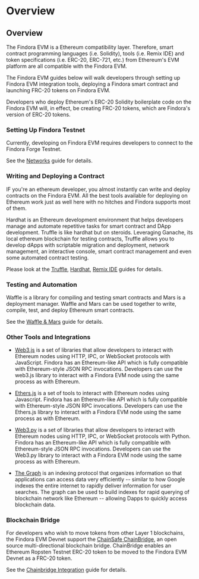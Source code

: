 # Overview

## Overview

The Findora EVM is a Ethereum compatibility layer. Therefore, smart contract programming languages (i.e. Solidity), tools (i.e. Remix IDE) and token specifications (i.e. ERC-20, ERC-721, etc.) from Ethereum's EVM platform are all compatible with the Findora EVM. 

The Findora EVM guides below will walk developers through setting up Findora EVM integration tools, deploying a Findora smart contract and launching FRC-20 tokens on Findora EVM.

Developers who deploy Ethereum's ERC-20 Solidity boilerplate code on the Findora EVM will, in effect, be creating FRC-20 tokens, which are Findora's version of ERC-20 tokens.

### Setting Up Findora Testnet

Currently, developing on Findora EVM requires developers to connect to the Findora Forge Testnet. 

See the [Networks](02-network.md) guide for details.

### Writing and Deploying a Contract

IF you're an ethereum developer, you almost instantly can write and deploy contracts on the Findora EVM. All the best tools available for deploying on Ethereum work just as well here with no hitches and Findora supports most of them. 

Hardhat is an Ethereum development environment that helps developers manage and automate repetitive tasks for smart contract and DApp development. Truffle is like hardhat but on steroids. Leveraging Ganache, its local ethereum blockchain for testing contracts, Truffle allows you to develop dApps with scriptable migration and deployment, network management, an interactive console, smart contract management and even some automated contract testing.

Please look at the [Truffle](06-truffle.md), [Hardhat](07-hardhat.md), [Remix IDE](05-remix.md) guides for details.

### Testing and Automation

Waffle is a library for compiling and testing smart contracts and Mars is a deployment manager. Waffle and Mars can be used together to write, compile, test, and deploy Ethereum smart contracts. 

See the [Waffle & Mars](08-waffle-mars.md) guide for details.


### Other Tools and Integrations

* [Web3.js](https://web3js.readthedocs.io/) is a set of libraries that allow developers to interact with Ethereum nodes using HTTP, IPC, or WebSocket protocols with JavaScript. Findora has an Ethereum-like API which is fully compatible with Ethereum-style JSON RPC invocations. Developers can use the web3.js library to interact with a Findora EVM node using the same process as with Ethereum.

* [Ethers.js](https://docs.ethers.io/v5/) is a set of tools to interact with Ethereum nodes using Javascript. Findora has an Ethereum-like API which is fully compatible with Ethereum-style JSON RPC invocations. Developers can use the Ethers.js library to interact with a Findora EVM node using the same process as with Ethereum.

* [Web3.py](https://web3py.readthedocs.io/) is a set of libraries that allow developers to interact with Ethereum nodes using HTTP, IPC, or WebSocket protocols with Python. Findora has an Ethereum-like API which is fully compatible with Ethereum-style JSON RPC invocations. Developers can use the Web3.py library to interact with a Findora EVM node using the same process as with Ethereum.

* [The Graph](https://thegraph.com/docs/about/introduction#what-the-graph-is) is an indexing protocol that organizes information so that applications can access data very efficiently -- similar to how Google indexes the entire internet to rapidly deliver information for user searches. The graph can be used to build indexes for rapid querying of blockchain network like Ethereum -- allowing Dapps to quickly access blockchain data.


### Blockchain Bridge

For developers who wish to move tokens from other Layer 1 blockchains, the Findora EVM Devnet support the [ChainSafe ChainBridge](https://github.com/ChainSafe/ChainBridge), an open source multi-directional blockchain bridge. ChainBridge enables an Ethereum Ropsten Testnet ERC-20 token to be moved to the Findora EVM Devnet as a FRC-20 token.

See the [Chainbridge Integration](11-chainbridge.md) guide for details.
